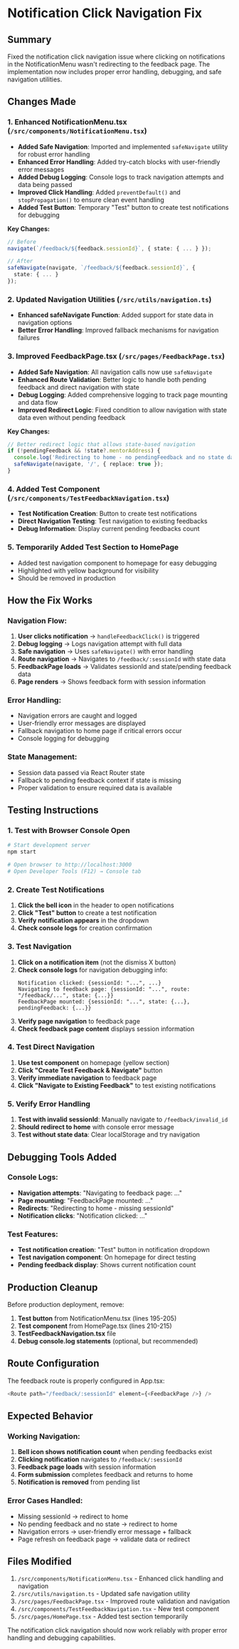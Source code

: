 # Notification Click Navigation Fix

## Summary

Fixed the notification click navigation issue where clicking on notifications in the NotificationMenu wasn't redirecting to the feedback page. The implementation now includes proper error handling, debugging, and safe navigation utilities.

## Changes Made

### 1. Enhanced NotificationMenu.tsx (`/src/components/NotificationMenu.tsx`)

- **Added Safe Navigation**: Imported and implemented `safeNavigate` utility for robust error handling
- **Enhanced Error Handling**: Added try-catch blocks with user-friendly error messages
- **Added Debug Logging**: Console logs to track navigation attempts and data being passed
- **Improved Click Handling**: Added `preventDefault()` and `stopPropagation()` to ensure clean event handling
- **Added Test Button**: Temporary "Test" button to create test notifications for debugging

**Key Changes:**
```typescript
// Before
navigate(`/feedback/${feedback.sessionId}`, { state: { ... } });

// After  
safeNavigate(navigate, `/feedback/${feedback.sessionId}`, {
  state: { ... }
});
```

### 2. Updated Navigation Utilities (`/src/utils/navigation.ts`)

- **Enhanced safeNavigate Function**: Added support for state data in navigation options
- **Better Error Handling**: Improved fallback mechanisms for navigation failures

### 3. Improved FeedbackPage.tsx (`/src/pages/FeedbackPage.tsx`)

- **Added Safe Navigation**: All navigation calls now use `safeNavigate`
- **Enhanced Route Validation**: Better logic to handle both pending feedback and direct navigation with state
- **Debug Logging**: Added comprehensive logging to track page mounting and data flow
- **Improved Redirect Logic**: Fixed condition to allow navigation with state data even without pending feedback

**Key Changes:**
```typescript
// Better redirect logic that allows state-based navigation
if (!pendingFeedback && !state?.mentorAddress) {
  console.log('Redirecting to home - no pendingFeedback and no state data');
  safeNavigate(navigate, '/', { replace: true });
}
```

### 4. Added Test Component (`/src/components/TestFeedbackNavigation.tsx`)

- **Test Notification Creation**: Button to create test notifications
- **Direct Navigation Testing**: Test navigation to existing feedbacks
- **Debug Information**: Display current pending feedbacks count

### 5. Temporarily Added Test Section to HomePage

- Added test navigation component to homepage for easy debugging
- Highlighted with yellow background for visibility
- Should be removed in production

## How the Fix Works

### Navigation Flow:
1. **User clicks notification** → `handleFeedbackClick()` is triggered
2. **Debug logging** → Logs navigation attempt with full data
3. **Safe navigation** → Uses `safeNavigate()` with error handling
4. **Route navigation** → Navigates to `/feedback/:sessionId` with state data
5. **FeedbackPage loads** → Validates sessionId and state/pending feedback data
6. **Page renders** → Shows feedback form with session information

### Error Handling:
- Navigation errors are caught and logged
- User-friendly error messages are displayed
- Fallback navigation to home page if critical errors occur
- Console logging for debugging

### State Management:
- Session data passed via React Router state
- Fallback to pending feedback context if state is missing
- Proper validation to ensure required data is available

## Testing Instructions

### 1. Test with Browser Console Open
```bash
# Start development server
npm start

# Open browser to http://localhost:3000
# Open Developer Tools (F12) → Console tab
```

### 2. Create Test Notifications
1. **Click the bell icon** in the header to open notifications
2. **Click "Test" button** to create a test notification
3. **Verify notification appears** in the dropdown
4. **Check console logs** for creation confirmation

### 3. Test Navigation
1. **Click on a notification item** (not the dismiss X button)
2. **Check console logs** for navigation debugging info:
   ```
   Notification clicked: {sessionId: "...", ...}
   Navigating to feedback page: {sessionId: "...", route: "/feedback/...", state: {...}}
   FeedbackPage mounted: {sessionId: "...", state: {...}, pendingFeedback: {...}}
   ```
3. **Verify page navigation** to feedback page
4. **Check feedback page content** displays session information

### 4. Test Direct Navigation
1. **Use test component** on homepage (yellow section)
2. **Click "Create Test Feedback & Navigate"** button
3. **Verify immediate navigation** to feedback page
4. **Click "Navigate to Existing Feedback"** to test existing notifications

### 5. Verify Error Handling
1. **Test with invalid sessionId**: Manually navigate to `/feedback/invalid_id`
2. **Should redirect to home** with console error message
3. **Test without state data**: Clear localStorage and try navigation

## Debugging Tools Added

### Console Logs:
- **Navigation attempts**: "Navigating to feedback page: ..."
- **Page mounting**: "FeedbackPage mounted: ..."
- **Redirects**: "Redirecting to home - missing sessionId"
- **Notification clicks**: "Notification clicked: ..."

### Test Features:
- **Test notification creation**: "Test" button in notification dropdown
- **Test navigation component**: On homepage for direct testing
- **Pending feedback display**: Shows current notification count

## Production Cleanup

Before production deployment, remove:

1. **Test button** from NotificationMenu.tsx (lines 195-205)
2. **Test component** from HomePage.tsx (lines 210-215)
3. **TestFeedbackNavigation.tsx** file
4. **Debug console.log statements** (optional, but recommended)

## Route Configuration

The feedback route is properly configured in App.tsx:
```typescript
<Route path="/feedback/:sessionId" element={<FeedbackPage />} />
```

## Expected Behavior

### Working Navigation:
1. **Bell icon shows notification count** when pending feedbacks exist
2. **Clicking notification** navigates to `/feedback/:sessionId`
3. **Feedback page loads** with session information
4. **Form submission** completes feedback and returns to home
5. **Notification is removed** from pending list

### Error Cases Handled:
- Missing sessionId → redirect to home
- No pending feedback and no state → redirect to home  
- Navigation errors → user-friendly error message + fallback
- Page refresh on feedback page → validate data or redirect

## Files Modified

1. `/src/components/NotificationMenu.tsx` - Enhanced click handling and navigation
2. `/src/utils/navigation.ts` - Updated safe navigation utility
3. `/src/pages/FeedbackPage.tsx` - Improved route validation and navigation
4. `/src/components/TestFeedbackNavigation.tsx` - New test component
5. `/src/pages/HomePage.tsx` - Added test section temporarily

The notification click navigation should now work reliably with proper error handling and debugging capabilities.